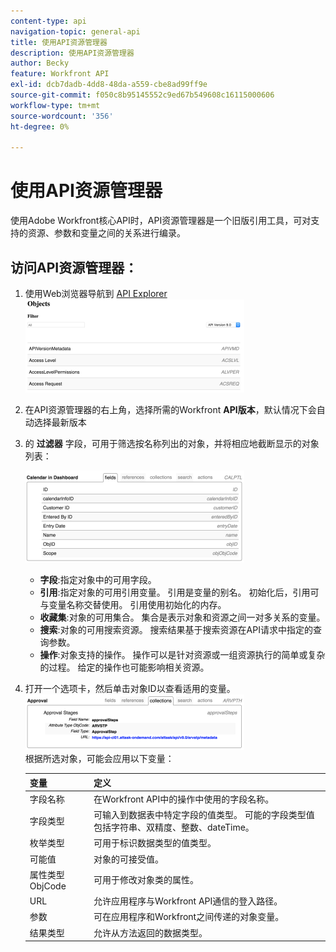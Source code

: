 ```yaml
---
content-type: api
navigation-topic: general-api
title: 使用API资源管理器
description: 使用API资源管理器
author: Becky
feature: Workfront API
exl-id: dcb7dadb-4dd8-48da-a559-cbe8ad99ff9e
source-git-commit: f050c8b95145552c9ed67b549608c16115000606
workflow-type: tm+mt
source-wordcount: '356'
ht-degree: 0%

---
```



# 使用API资源管理器

使用Adobe Workfront核心API时，API资源管理器是一个旧版引用工具，可对支持的资源、参数和变量之间的关系进行编录。

## 访问API资源管理器：

1. 使用Web浏览器导航到 [API Explorer](https://one.workfront.com/s/api-explorer)\
   ![](assets/mceclip1-350x149.png)

1. 在API资源管理器的右上角，选择所需的Workfront **API版本**，默认情况下会自动选择最新版本
1. 的 **过滤器** 字段，可用于筛选按名称列出的对象，并将相应地截断显示的对象列表：

   ![](assets/mceclip2-350x147.png)

   * **字段**:指定对象中的可用字段。
   * **引用**:指定对象的可用引用变量。 引用是变量的别名。 初始化后，引用可与变量名称交替使用。 引用使用初始化的内存。
   * **收藏集**:对象的可用集合。 集合是表示对象和资源之间一对多关系的变量。
   * **搜索**:对象的可用搜索资源。 搜索结果基于搜索资源在API请求中指定的查询参数。
   * **操作**:对象支持的操作。 操作可以是针对资源或一组资源执行的简单或复杂的过程。 给定的操作也可能影响相关资源。

1. 打开一个选项卡，然后单击对象ID以查看适用的变量。\
   ![](assets/approval-350x89.png)\
   根据所选对象，可能会应用以下变量：

   | 变量 | 定义 |
   |---|---|
   | 字段名称 | 在Workfront API中的操作中使用的字段名称。 |
   | 字段类型 | 可输入到数据表中特定字段的值类型。 可能的字段类型值包括字符串、双精度、整数、dateTime。 |
   | 枚举类型 | 可用于标识数据类型的值类型。 |
   | 可能值 | 对象的可接受值。 |
   | 属性类型ObjCode | 可用于修改对象类的属性。 |
   | URL | 允许应用程序与Workfront API通信的登入路径。 |
   | 参数 | 可在应用程序和Workfront之间传递的对象变量。 |
   | 结果类型 | 允许从方法返回的数据类型。 |
